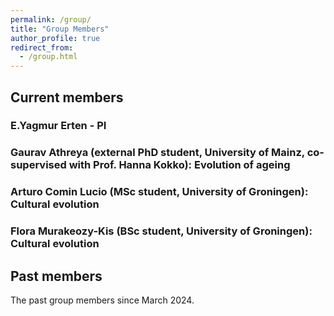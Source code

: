 ```yaml
---
permalink: /group/
title: "Group Members"
author_profile: true
redirect_from: 
  - /group.html
---
```


## Current members

### E.Yagmur Erten - PI

### Gaurav Athreya (external PhD student, University of Mainz, co-supervised with Prof. Hanna Kokko): Evolution of ageing

### Arturo Comin Lucio (MSc student, University of Groningen): Cultural evolution

### Flora Murakeozy-Kis (BSc student, University of Groningen): Cultural evolution


## Past members

The past group members since March 2024.